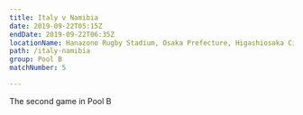 ```yaml
---
title: Italy v Namibia
date: 2019-09-22T05:15Z
endDate: 2019-09-22T06:35Z
locationName: Hanazono Rugby Stadium, Osaka Prefecture, Higashiosaka City
path: /italy-namibia
group: Pool B
matchNumber: 5

---
```

The second game in Pool B
